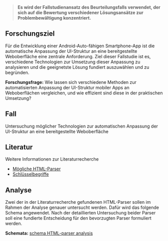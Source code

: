 > **Es wird der Fallstudienansatz des Beurteilungsfalls verwendet, der sich auf die Bewertung verschiedener Lösungsansätze zur Problembewältigung konzentriert.**

## Forschungsziel

Für die Entwicklung einer Android-Auto-fähigen Smartphone-App ist die automatische Anpassung der UI-Struktur an eine bereitgestellte Weboberfläche eine zentrale Anforderung. Ziel dieser Fallstudie ist es, verschiedene Technologien zur Umsetzung dieser Anpassung zu analysieren und die geeignetste Lösung fundiert auszuwählen und zu begründen.

**Forschungsfrage:**
Wie lassen sich verschiedene Methoden zur automatisierten Anpassung der UI-Struktur mobiler Apps an Weboberflächen vergleichen, und wie effizient sind diese in der praktischen Umsetzung?

## Fall

Untersuchung möglicher Technologien zur automatischen Anpassung der UI-Struktur an eine bereitgestellte Weboberfläche

## Literatur

Weitere Informationen zur Literaturrecherche

- [Mögliche HTML-Parser](literatur/html-parser.md)
- [Schlüsselbegriffe](literatur/buzzwords.md)

## Analyse

Zwei der in der Literaturrecherche gefundenen HTML-Parser sollen im Rahmen der Analyse genauer untersucht werden. Dafür wird das folgende Schema angewendet. Nach der detaillierten Untersuchung beider Parser soll eine fundierte Entscheidung für den bevorzugten Parser formuliert werden.

**Schemata:** [schema HTML-parser analysis](schema_analysis.md)
